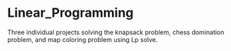 # Linear_Programming
Three individual projects solving the knapsack problem, chess domination problem, and map coloring problem using Lp solve.

